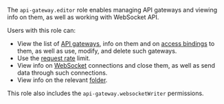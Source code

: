 The `api-gateway.editor` role enables managing API gateways and viewing info on them, as well as working with WebSocket API.

Users with this role can:
* View the list of [API gateways](../../api-gateway/concepts/index.md), info on them and on [access bindings](../../iam/concepts/access-control/index.md#access-bindings) to them, as well as use, modify, and delete such gateways.
* Use the [request rate](../../api-gateway/concepts/extensions/rate-limit.md) limit.
* View info on [WebSocket](../../api-gateway/concepts/index.md#websocket) connections and close them, as well as send data through such connections.
* View info on the relevant [folder](../../resource-manager/concepts/resources-hierarchy.md#folder).

This role also includes the `api-gateway.websocketWriter` permissions.